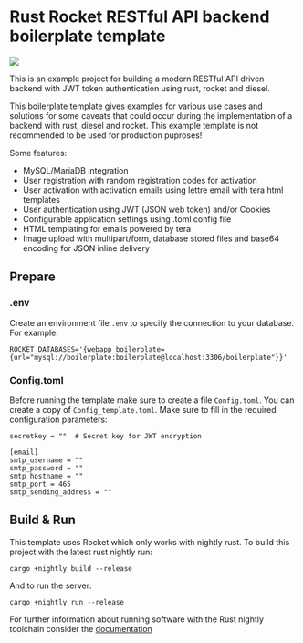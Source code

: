 # Rust Rocket RESTful API backend boilerplate template

<img src="https://img.shields.io/github/workflow/status/tserowski/webapp_boilerplate/Rust">

This is an example project for building a modern RESTful API driven backend with JWT token authentication using rust, rocket and diesel.

This boilerplate template gives examples for various use cases and solutions for some caveats that could occur during the implementation of a backend with rust, diesel and rocket. This example template is not recommended to be used for production puproses!

Some features:
* MySQL/MariaDB integration
* User registration with random registration codes for activation
* User activation with activation emails using lettre email with tera html templates
* User authentication using JWT (JSON web token) and/or Cookies
* Configurable application settings using .toml config file
* HTML templating for emails powered by tera
* Image upload with multipart/form, database stored files and base64 encoding for JSON inline delivery

## Prepare
### .env
Create an environment file ```.env``` to specify the connection to your database. 
For example:
```
ROCKET_DATABASES='{webapp_boilerplate={url="mysql://boilerplate:boilerplate@localhost:3306/boilerplate"}}'
```
### Config.toml
Before running the template make sure to create a file ```Config.toml```. You can create a copy of ```Config_template.toml```.
Make sure to fill in the required configuration parameters:
```
secretkey = ""  # Secret key for JWT encryption

[email]
smtp_username = ""
smtp_password = ""
smtp_hostname = ""
smtp_port = 465
smtp_sending_address = ""
```

## Build & Run

This template uses Rocket which only works with nightly rust. To build this project with the latest 
rust nightly run:

``` cargo +nightly build --release ```

And to run the server:

``` cargo +nightly run --release ```

For further information about running software with the Rust nightly toolchain consider the [documentation](https://doc.rust-lang.org/edition-guide/rust-2018/rustup-for-managing-rust-versions.html)
